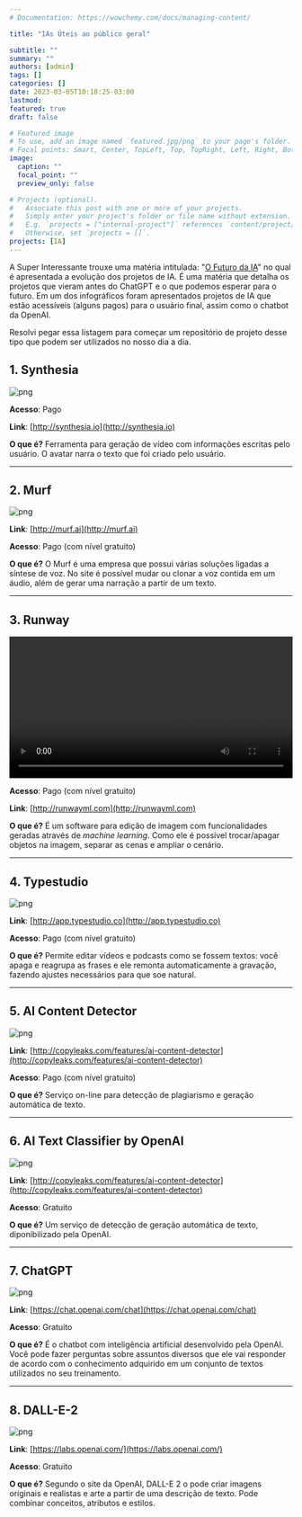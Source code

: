 ```yaml
---
# Documentation: https://wowchemy.com/docs/managing-content/

title: "IAs Úteis ao público geral"

subtitle: ""
summary: ""
authors: [admin]
tags: []
categories: []
date: 2023-03-05T10:18:25-03:00
lastmod:
featured: true
draft: false

# Featured image
# To use, add an image named `featured.jpg/png` to your page's folder.
# Focal points: Smart, Center, TopLeft, Top, TopRight, Left, Right, BottomLeft, Bottom, BottomRight.
image:
  caption: ""
  focal_point: ""
  preview_only: false

# Projects (optional).
#   Associate this post with one or more of your projects.
#   Simply enter your project's folder or file name without extension.
#   E.g. `projects = ["internal-project"]` references `content/project/deep-learning/index.md`.
#   Otherwise, set `projects = []`.
projects: [IA]
---
```



A Super Interessante trouxe uma matéria intitulada: "[O Futuro da IA](https://super.abril.com.br/tecnologia/o-futuro-da-inteligencia-artificial-e-o-que-vem-depois-do-chatgpt/)" no qual é apresentada a evolução dos projetos de IA. É uma matéria que detalha os projetos que vieram antes do ChatGPT e o que podemos esperar para o futuro. Em um dos infográficos foram apresentados projetos de IA que estão acessíveis (alguns pagos) para o usuário final, assim como o chatbot da OpenAI. 

Resolvi pegar essa listagem para começar um repositório de projeto desse tipo que podem ser utilizados no nosso dia a dia. 

## 1. Synthesia 

![png](synthesia.png)

**Acesso**: Pago

**Link**: [http://synthesia.io](http://synthesia.io)

**O que é?** Ferramenta para geração de vídeo com informações escritas pelo usuário. O avatar narra o texto que foi criado pelo usuário. 

------- 

## 2. Murf

![png](murf.png)

**Link**: [http://murf.ai](http://murf.ai)

**Acesso**: Pago (com nível gratuito)

**O que é?** O Murf é uma empresa que possui várias soluções ligadas a síntese de voz. No site é possível mudar ou clonar a voz contida em um áudio, além de gerar uma narração a partir de um texto. 

------- 

## 3. Runway


<video width=100% controls autoplay>
    <source src="rw-hero-magic-tools.mp4" type="video/mp4">
    Your browser does not support the video tag.  
</video>

**Acesso**: Pago (com nível gratuito)

**Link**: [http://runwayml.com](http://runwayml.com)


**O que é?** É um software para edição de imagem com funcionalidades geradas através de *machine learning*. Como ele é possível trocar/apagar objetos na imagem, separar as cenas e ampliar o cenário. 

------- 


## 4. Typestudio

![png](typestudio.png)

**Link**: [http://app.typestudio.co](http://app.typestudio.co)

**Acesso**: Pago (com nível gratuito)

**O que é?** Permite editar vídeos e podcasts como se fossem textos: você apaga e reagrupa as frases e ele remonta automaticamente a gravação, fazendo ajustes necessários para que soe natural. 

------- 


## 5. AI Content Detector

![png](aicontentdetector.png)

**Link**: [http://copyleaks.com/features/ai-content-detector](http://copyleaks.com/features/ai-content-detector)

**Acesso**: Pago (com nível gratuito)

**O que é?** Serviço on-line para detecção de plagiarismo e geração automática de texto. 

------- 

## 6. AI Text Classifier by OpenAI

![png](textclassifier.png)

**Link**: [http://copyleaks.com/features/ai-content-detector](http://copyleaks.com/features/ai-content-detector)

**Acesso**: Gratuito

**O que é?** Um serviço de detecção de geração automática de texto, diponibilizado pela OpenAI. 

------- 

## 7. ChatGPT

![png](chatgpt.png)

**Link**: [https://chat.openai.com/chat](https://chat.openai.com/chat)

**Acesso**: Gratuito

**O que é?** É o chatbot com inteligência artificial desenvolvido pela OpenAI. Você pode fazer perguntas sobre assuntos diversos que ele vai responder de acordo com o conhecimento adquirido em um conjunto de textos utilizados no seu treinamento.

------- 

## 8. DALL-E-2

![png](dalle2.png)

**Link**: [https://labs.openai.com/](https://labs.openai.com/)

**Acesso**: Gratuito

**O que é?** Segundo o site da OpenAI, DALL-E 2 o pode criar imagens originais e realistas e arte a partir de uma descrição de texto. Pode combinar conceitos, atributos e estilos.

